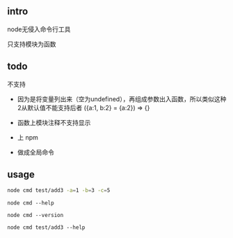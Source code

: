 ## intro

node无侵入命令行工具

只支持模块为函数


## todo

不支持

* 因为是将变量列出来（空为undefined），再组成参数出入函数，所以类似这种2从默认值不能支持后者
  ({a:1, b:2} = {a:2}) => {}

* 函数上模块注释不支持显示

* 上 npm 
* 做成全局命令

## usage

```bash
node cmd test/add3 -a=1 -b=3 -c=5
```

```
node cmd --help
```

```
node cmd --version
```

```
node cmd test/add3 --help
```
